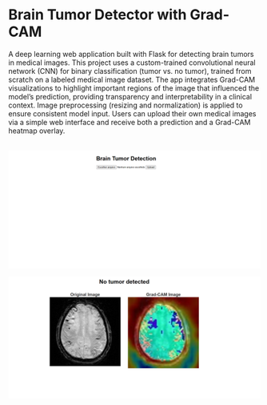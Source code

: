 # Brain Tumor Detector with Grad-CAM

A deep learning web application built with Flask for detecting brain tumors in medical images. This project uses a custom-trained convolutional neural network (CNN) for binary classification (tumor vs. no tumor), trained from scratch on a labeled medical image dataset.
The app integrates Grad-CAM visualizations to highlight important regions of the image that influenced the model’s prediction, providing transparency and interpretability in a clinical context.
Image preprocessing (resizing and normalization) is applied to ensure consistent model input. Users can upload their own medical images via a simple web interface and receive both a prediction and a Grad-CAM heatmap overlay.
<br>
<br>

![brain_tumor_detector](ex.png)

![brain_tumor_detector](ex2.png)
